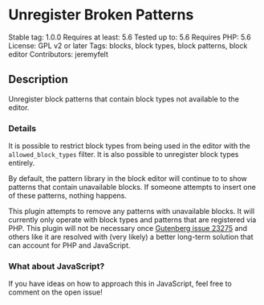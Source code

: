 # Unregister Broken Patterns

Stable tag: 1.0.0
Requires at least: 5.6
Tested up to: 5.6
Requires PHP: 5.6
License: GPL v2 or later
Tags: blocks, block types, block patterns, block editor
Contributors: jeremyfelt

## Description

Unregister block patterns that contain block types not available to the editor.

### Details

It is possible to restrict block types from being used in the editor with the `allowed_block_types` filter. It is also possible
to unregister block types entirely.

By default, the pattern library in the block editor will continue to to show patterns that contain unavailable blocks. If someone
attempts to insert one of these patterns, nothing happens.

This plugin attempts to remove any patterns with unavailable blocks. It will currently only operate with block types and patterns
that are registered via PHP. This plugin will not be necessary once [Gutenberg issue 23275](https://github.com/WordPress/gutenberg/issues/23275)
and others like it are resolved with (very likely) a better long-term solution that can account for PHP and JavaScript.

### What about JavaScript?

If you have ideas on how to approach this in JavaScript, feel free to comment on the open issue!
